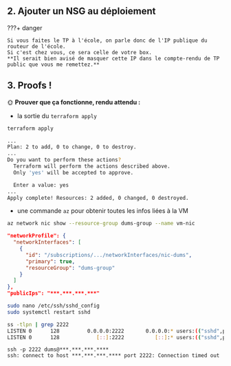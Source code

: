 ## 2. Ajouter un NSG au déploiement

???+ danger

    Si vous faites le TP à l'école, on parle donc de l'IP publique du routeur de l'école.  
    Si c'est chez vous, ce sera celle de votre box.  
    **Il serait bien avisé de masquer cette IP dans le compte-rendu de TP public que vous me remettez.**  

## 3. Proofs !

🌞 **Prouver que ça fonctionne, rendu attendu :**

- la sortie du `terraform apply`
```bash
terraform apply

...
Plan: 2 to add, 0 to change, 0 to destroy.
...
Do you want to perform these actions?
  Terraform will perform the actions described above.
  Only 'yes' will be accepted to approve.

  Enter a value: yes
...
Apply complete! Resources: 2 added, 0 changed, 0 destroyed.
```
- une commande `az` pour obtenir toutes les infos liées à la VM

```bash
az network nic show --resource-group dums-group --name vm-nic
```
```json
"networkProfile": {
  "networkInterfaces": [
    {
      "id": "/subscriptions/.../networkInterfaces/nic-dums",
      "primary": true,
      "resourceGroup": "dums-group"
    }
  ]
},
"publicIps": "***.***.***.***"
```
```bash
sudo nano /etc/ssh/sshd_config
sudo systemctl restart sshd

ss -tlpn | grep 2222
LISTEN 0      128         0.0.0.0:2222       0.0.0.0:* users:(("sshd",pid=1234,fd=3))
LISTEN 0      128            [::]:2222          [::]:* users:(("sshd",pid=1234,fd=4))
```

```PS
ssh -p 2222 dums@***.***.***.****
ssh: connect to host ***.***.***.**** port 2222: Connection timed out
```